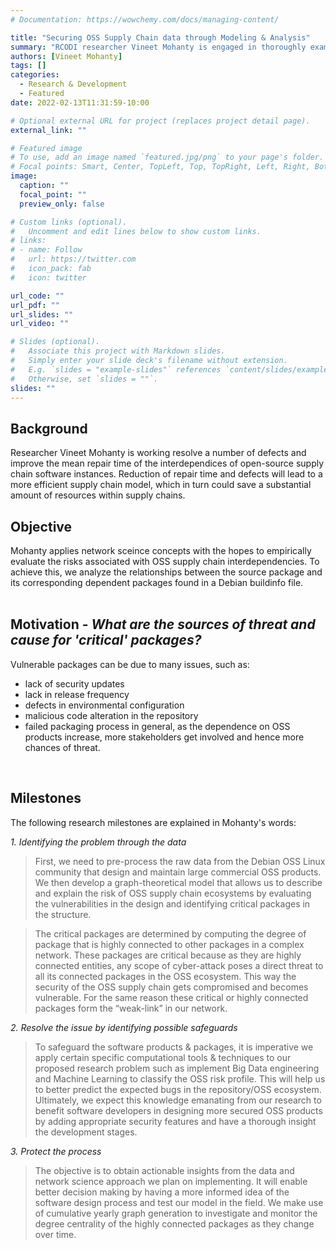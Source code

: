 ```yaml
---
# Documentation: https://wowchemy.com/docs/managing-content/

title: "Securing OSS Supply Chain data through Modeling & Analysis"
summary: "RCODI researcher Vineet Mohanty is engaged in thoroughly examining the interdependencies in open source supply chain software to reduce dependencices"
authors: [Vineet Mohanty]
tags: []
categories:
  - Research & Development
  - Featured
date: 2022-02-13T11:31:59-10:00

# Optional external URL for project (replaces project detail page).
external_link: ""

# Featured image
# To use, add an image named `featured.jpg/png` to your page's folder.
# Focal points: Smart, Center, TopLeft, Top, TopRight, Left, Right, BottomLeft, Bottom, BottomRight.
image:
  caption: ""
  focal_point: ""
  preview_only: false

# Custom links (optional).
#   Uncomment and edit lines below to show custom links.
# links:
# - name: Follow
#   url: https://twitter.com
#   icon_pack: fab
#   icon: twitter

url_code: ""
url_pdf: ""
url_slides: ""
url_video: ""

# Slides (optional).
#   Associate this project with Markdown slides.
#   Simply enter your slide deck's filename without extension.
#   E.g. `slides = "example-slides"` references `content/slides/example-slides.md`.
#   Otherwise, set `slides = ""`.
slides: ""
---
```


  
## Background
Researcher Vineet Mohanty is working resolve a number of defects and improve the mean repair time of the interdependices of open-source supply chain software instances. Reduction of repair time and defects will lead to a more efficient supply chain model, which in turn could save a substantial amount of resources within supply chains. 
<br>
  
## Objective
Mohanty applies network sceince concepts with the hopes to empirically evaluate the risks associated with OSS supply chain interdependencies. To achieve this, we analyze the relationships between the source package and its corresponding dependent packages found in a Debian buildinfo file.     
<br>
  
## Motivation - _What are the sources of threat and cause for 'critical' packages?_  
Vulnerable packages can be due to many issues, such as: 
* lack of security updates 
* lack in release frequency 
* defects in environmental configuration 
* malicious code alteration in the repository 
* failed packaging process 
in general, as the dependence on OSS products increase, more stakeholders get involved and hence more chances of threat.   
<br>
  
## Milestones
The following research milestones are explained in Mohanty's words:   

*1. Identifying the problem through the data*
> First, we need to pre-process the raw data from the Debian OSS Linux community that design and maintain large commercial OSS products. We then develop a graph-theoretical model that allows us to describe and explain the risk of OSS supply chain ecosystems by evaluating the vulnerabilities in the design and identifying critical packages in the structure. 

> The critical packages are determined by computing the degree of package that is highly connected to other packages in a complex network. These packages are critical because as they are highly connected entities, any scope of cyber-attack poses a direct threat to all its connected packages in the OSS ecosystem. This way the security of the OSS supply chain gets compromised and becomes vulnerable. For the same reason these critical or highly connected packages form the “weak-link” in our network. 

*2. Resolve the issue by identifying possible safeguards*
> To safeguard the software products & packages, it is imperative we apply certain specific computational tools & techniques to our proposed research problem such as implement Big Data engineering and Machine Learning to classify the OSS risk profile. This will help us to better predict the expected bugs in the repository/OSS ecosystem. Ultimately, we expect this knowledge emanating from our research to benefit software developers in designing more secured OSS products by adding appropriate security features and have a thorough insight the development stages.  

*3. Protect the process*
> The objective is to obtain actionable insights from the data and network science approach we plan on implementing. It will enable better decision making by having a more informed idea of the software design process and test our model in the field. We make use of cumulative yearly graph generation to investigate and monitor the degree centrality of the highly connected packages as they change over time. 

